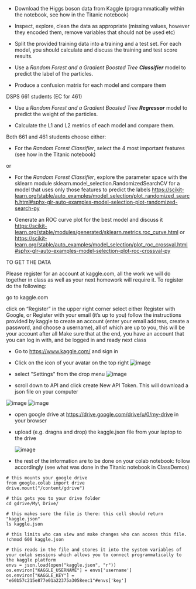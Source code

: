 - Download the Higgs boson data from Kaggle (programmatically within the notebook, see how in the Titanic notebook)

- Inspect, explore, clean the data as appropriate (missing values, however they encoded them, remove variables that should not be used etc)

- Split the provided training data into a training and a test set. For each model, you should calculate and discuss the training and test score results.

- Use a _Random Forest and a Gradient Boosted Tree **Classifier**_ model to predict the label of the particles.

- Produce a confusion matrix for each model and compare them

DSPS 661 students (EC for 461)
    
   - Use a _Random Forest and a Gradient Boosted Tree **Regressor**_ model to predict the weight of the particles.

   - Calculate the L1 and L2 metrics of each model and compare them.

Both 661 and 461 students choose either: 

  
   - For the _Random Forest Classifier_, select the 4 most important features (see how in the Titanic notebook) 
 
or  
   - For the _Random Forest Classifier_, explore the parameter space with the sklearn module sklearn.model_selection.RandomizedSearchCV for a model that uses only those features to predict the labels https://scikit-learn.org/stable/auto_examples/model_selection/plot_randomized_search.html#sphx-glr-auto-examples-model-selection-plot-randomized-search-py

  - Generate an ROC curve plot for the best model and discuss it https://scikit-learn.org/stable/modules/generated/sklearn.metrics.roc_curve.html or https://scikit-learn.org/stable/auto_examples/model_selection/plot_roc_crossval.html#sphx-glr-auto-examples-model-selection-plot-roc-crossval-py


TO GET THE DATA

Please register for an account at kaggle.com, all the work we will do together in class as well as your next homework will require it. To register do the following:

go to kaggle.com

click on “Register” in the upper right corner select either Register with Google, or Register with your email (it’s up to you)
follow the instructions provided by kaggle to create an account (enter your email address, create a password, and choose a username), all of which are up to you, this will be your account after all
Make sure that at the end, you have an account that you can log in with, and be logged in and ready next class


- Go to https://www.kaggle.com/ and sign in

- Click on the icon of your avatar on the top right
![image](https://github.com/fedhere/DSPS_FBianco/assets/1696902/1dffcf40-a2e9-48fb-a499-c14a27dcfe6c)

- select "Settings" from the drop menu
![image](https://github.com/fedhere/DSPS_FBianco/assets/1696902/201c1138-b25c-4999-9b97-13db959a9ec1)

- scroll down to API and click create New API Token. This will download a json file on your computer

![image](https://github.com/fedhere/DSPS_FBianco/assets/1696902/6fc04ffa-9dbc-4699-9173-7757512f62d1)
![image](https://github.com/fedhere/DSPS_FBianco/assets/1696902/977dfab6-4adb-4471-bb3a-cbf9f1c5406c)


- open google drive at https://drive.google.com/drive/u/0/my-drive in your browser
- upload (e.g. dragna and drop) the kaggle.json file from your laptop to the drive

  ![image](https://github.com/fedhere/DSPS_FBianco/assets/1696902/57841c2d-1aa0-4c5b-a65e-9803cea3a181)

- the rest of the information are to be done on your colab notebook: follow accordingly (see what was done in the Titanic notebook in ClassDemos)

```
# this mounts your google drive
from google.colab import drive
drive.mount("/content/gdrive")

# this gets you to your drive folder
cd gdrive/My\ Drive/

# this makes sure the file is there: this cell should return "kaggle.json"
ls kaggle.json

# this limits who can view and make changes who can access this file.
!chmod 600 kaggle.json

# this reads in the file and stores it into the system variables of your colab sessions which allows you to connect programmatically to the kaggle platform
envs = json.load(open("kaggle.json", "r"))
os.environ["KAGGLE_USERNAME"] = envs['username']
os.environ["KAGGLE_KEY"] = "e60b57c215e877e01a22375a3058eec1"#envs['key']

